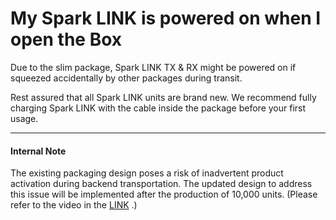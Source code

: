 # My Spark LINK is powered on when I open the Box

Due to the slim package, Spark LINK TX & RX might be powered on if squeezed accidentally by other packages during transit.

Rest assured that all Spark LINK units are brand new. We recommend fully charging Spark LINK with the cable inside the package before your first usage.

---
#### **Internal Note** 
The existing packaging design poses a risk of inadvertent product activation during backend transportation. The updated design to address this issue will be implemented after the production of 10,000 units. (Please refer to the video in the [LINK](https://drive.google.com/file/d/1wQXPWJjp-NDGbm0clHMmy2RTsKsIwYOk/view?usp=drivesdk) .)